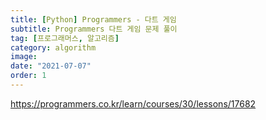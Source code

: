 ```yaml
---
title: [Python] Programmers - 다트 게임
subtitle: Programmers 다트 게임 문제 풀이
tag: [프로그래머스, 알고리즘]
category: algorithm
image:
date: "2021-07-07"
order: 1
---
```


https://programmers.co.kr/learn/courses/30/lessons/17682
